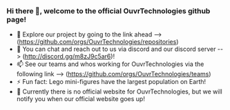 ### Hi there 👋, welcome to the official OuvrTechnologies github page!

- 🔭 Explore our project by going to the link ahead --> (https://github.com/orgs/OuvrTechnologies/repositories)
- 💬 You can chat and reach out to us via discord and our discord server --> (http://discord.gg/m8zJ9c5ar6)!
- 📫 See our teams and whos working for OuvrTechnologies via the following link --> (https://github.com/orgs/OuvrTechnologies/teams)
- ⚡ Fun fact: Lego mini-figures have the largest population on Earth!
- 🔗 Currently there is no official website for OuvrTechnologies, but we will notify you when our official website goes up!
